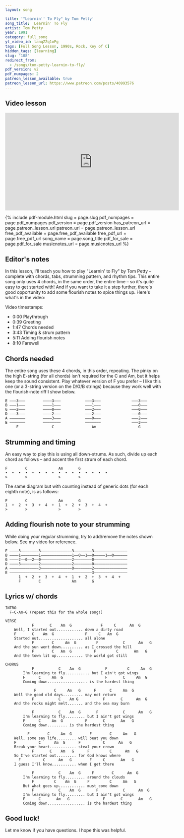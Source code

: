 ```yaml
---
layout: song

title: '"Learnin'' To Fly" by Tom Petty'
song_title:  Learnin' To Fly
artist: Tom Petty
year: 1991
category: full_song
yt_video_id: lanqZZq1oPg
tags: [Full Song Lesson, 1990s, Rock, Key of C]
hidden_tags: [learning]
slug: "108"
redirect_from:
  - /songs/tom-petty-learnin-to-fly/
pdf_version: v2
pdf_numpages: 2
patreon_lesson_available: true
patreon_lesson_url: https://www.patreon.com/posts/40993576
---
```


## Video lesson

<iframe width="560" height="315" src="https://www.youtube.com/embed/lanqZZq1oPg?showinfo=0" frameborder="0" allowfullscreen></iframe>

{% include pdf-module.html slug = page.slug pdf_numpages = page.pdf_numpages pdf_version = page.pdf_version has_patreon_url = page.patreon_lesson_url patreon_url = page.patreon_lesson_url free_pdf_available = page.free_pdf_available free_pdf_url = page.free_pdf_url song_name = page.song_title pdf_for_sale = page.pdf_for_sale musicnotes_url = page.musicnotes_url %}

## Editor's notes

In this lesson, I'll teach you how to play "Learnin' to Fly" by Tom Petty – complete with chords, tabs, strumming pattern, and rhythm tips. This entire song only uses 4 chords, in the same order, the entire time – so it's quite easy to get started with! And if you want to take it a step further, there's good opportunity to add some flourish notes to spice things up. Here's what's in the video:

Video timestamps:

- 0:00 Playthrough
- 0:39 Greeting
- 1:47 Chords needed
- 3:43 Timing & strum pattern
- 5:11 Adding flourish notes
- 8:10 Farewell

## Chords needed

The entire song uses these 4 chords, in this order, repeating. The pinky on the high E-string (for all chords) isn't required for the C and Am, but it helps keep the sound consistent. Play whatever version of F you prefer – I like this one (or a 3-string version on the D/G/B strings) because they work well with the flourish-note riff I show below.

    E –––3–––        ––––3–––           –––3–––              –––3–––
    B –––1–––        ––––1–––           –––1–––              –––0–––
    G –––2–––        ––––0–––           –––2–––              –––0–––
    D –––3–––        ––––2–––           –––2–––              –––0–––
    A –––––––        ––––3–––           –––0–––              –––2–––
    E –––––––        ––––––––           –––––––              –––3–––
         F               C                 Am                   G   

## Strumming and timing

An easy way to play this is using all down-strums. As such, divide up each chord as follows – and accent the first strum of each chord.

    F        C              Am       G
    •  •  •  •  •  •  •  •  •  •  •  •  •  •  •  •  
    >        >              >        >

The same diagram but with counting instead of generic dots (for each eighth note), is as follows:

    F        C              Am       G
    1  +  2  +  3  +  4  +  1  +  2  +  3  +  4  +  
    >        >              >        >

## Adding flourish note to your strumming

While doing your regular strumming, try to add/remove the notes shown below. See my video for reference.

    E ––––3––––––––3––––––––––––––3––––––––3–––––––––––––––
    B ––––1––––––––1––––––––––––––1––0––1––0–––––1––0––––––
    G ––––2––0––2––0––––––––––––––2––––––––0–––––––––––––––
    D ––––3––––––––2––––––––––––––2––––––––0–––––––––––––––
    A –––––––––––––3––––––––––––––0––––––––2–––––––––––––––
    E –––––––––––––––––––––––––––––––––––––3–––––––––––––––
          1  +  2  +  3  +  4  +  1  +  2  +  3  +  4  +  
          F        C              Am       G

## Lyrics w/ chords

    INTRO
      F-C-Am-G (repeat this for the whole song!)

    VERSE
                F       C    Am  G             F     C      Am  G
        Well, I started out............ down a dirty road
        F       C    Am  G              F     C   Am  G
        Started out.................... all alone
                F        C     Am  G         F           C      Am   G
        And the sun went down.......... as I crossed the hill
                F        C   Am  G          F         C       Am   G
        And the town lit up............ the world got still

    CHORUS
                F           C    Am  G           F         C     Am  G
            I'm learning to fly........... but I ain't got wings
            F      C     Am  G                   F       C     Am  G
            Coming down.................. is the hardest thing

                 F        C     Am   G      F      C     Am  G
        Well the good old days......... may not return
                F           C    Am G           F       C      Am  G    
        And the rocks might melt....... and the sea may burn

                F           C    Am  G       F           C      Am   G
            I'm learning to fly......... but I ain't got wings
            F      C     Am  G          F       C       Am   G
            Coming down......... is the hardest thing

              F        C     Am  G        F        C     Am   G
        Well, some say life......... will beat you down
        F          C      Am  G      F          C      Am   G
        Break your heart............ steal your crown
                F       C    Am   G      F         C      Am   G
        So I've started out......... for God knows where
          F          C      Am   G        F     C       Am   G
        I guess I'll know........... when I get there

                F           C    Am  G     F        C      Am  G
            I'm learning to fly......... around the clouds
                F         C    Am  G     F         C     Am   G
            But what goes up............ must come down
                F           C    Am  G       F           C      Am  G
            I'm learning to fly......... but I ain't got wings
            F      C       Am   G               F       C       Am   G
            Coming down................. is the hardest thing

## Good luck!

Let me know if you have questions. I hope this was helpful.
